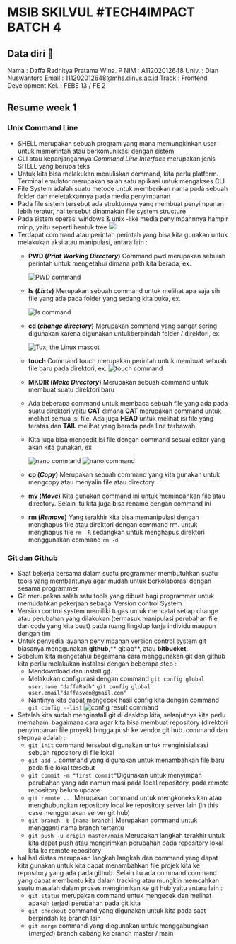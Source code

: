 ﻿
# MSIB SKILVUL #TECH4IMPACT BATCH 4

## Data diri  :rocket:
Nama		:	Daffa Radhitya Pratama Wina. P
NIM			:	A11202012648
Univ.		:	Dian Nuswantoro
Email		:	111202012648@mhs.dinus.ac.id
Track		: Frontend Development
Kel.		: FEBE 13 / FE 2

## Resume week 1
### Unix Command Line

 - SHELL merupakan sebuah program yang mana memungkinkan user untuk memerintah atau berkomunikasi dengan sistem
 - CLI atau kepanjangannya *Command Line Interface* merupakan jenis SHELL yang berupa teks
 - Untuk kita bisa melakukan menuliskan command, kita perlu platform. Terminal emulator merupakan salah satu aplikasi untuk mengakses CLI 
 - File System adalah suatu metode untuk memberikan nama pada sebuah folder dan meletakkannya pada media penyimpanan 
 - Pada file sistem tersebut ada strukturnya yang membuat penyimpanan lebih teratur, hal tersebut dinamakan file system structure
 - Pada sistem operasi windows & unix  -like media penyimpannnya hampir mirip, yaitu seperti bentuk tree 
**![](https://lh4.googleusercontent.com/8AB-1gsdCbkRUjTMT2ZDUd0Mgh_Zz9Xno-ZtMunzCs3d7PCf017A06D4iLS_C7MP73sWlujzdAREvirFp2NsWysbT0sOp83SCgo3GbJmHvW6_QwjW1T832c92xaTA6_BiFHHtgUiHM3C48AWBrDDPWD6coNMuggaj31eIKHqegtI5NBkSPVdxZnmBQIN8dTYpQeb)**
 - Terdapat command atau perintah perintah yang bisa kita gunakan untuk melakukan aksi atau manipulasi, antara lain :
	 - **PWD (*Print Working Directory*)** Command pwd merupakan sebuiah perintah untuk mengetahui dimana path kita berada, ex.

	  	![PWD command](/gambar/pwd.jpg)

	 -  **ls (*Lists*)** Merupakan sebuah command untuk melihat apa saja sih file yang ada pada folder yang sedang kita buka, ex.

	 	![ls command](/gambar/ls.jpg)
	 - **cd (*change directory*)** Merupakan command yang sangat sering digunakan karena digunakan untukberpindah folder / direktori, ex.

		![Tux, the Linux mascot](/gambar/cd.jpg)
		
	- **touch** Command touch merupakan perintah untuk membuat sebuah file baru pada direktori, ex.
	![touch command](/gambar/touch.jpg)

	- **MKDIR (*Make Directory*)** Merupakan sebuah command untuk membuat suatu direktori baru
	- Ada beberapa command untuk membaca sebuah file yang ada pada suatu direktori yaitu **CAT** dimana **CAT** merupakan command untuk melihat semua isi file. Ada juga **HEAD** untuk melihat isi file yang teratas dan **TAIL** melihat yang berada pada line terbawah.

	- Kita juga bisa mengedit isi file dengan command sesuai editor yang akan kita gunakan, ex

		![nano command](/gambar/nano1.jpg) 
		![nano command](/gambar/nano2.jpg)
	- **cp (*Copy*)** Merupakan sebuah command yang kita gunakan untuk mengcopy atau menyalin file atau directory
	- **mv (*Move*)** Kita gunakan command ini untuk memindahkan file atau directory. Selain itu kita juga bisa rename dengan command ini
	- **rm (*Remove*)** Yang terakhir kita bisa memanipulasi dengan menghapus file atau direktori dengan command rm. untuk menghapus file  `rm -R` sedangkan untuk menghapus direktori menggunakan command `rm -d`
### Git dan Github
 - Saat bekerja bersama dalam suatu programmer membutuhkan suatu tools yang membantunya agar mudah untuk berkolaborasi dengan sesama programmer
 - Git merupakan salah satu tools yang dibuat bagi programmer untuk memudahkan pekerjaan sebagai Version control System
 - Version control system memiliki tugas untuk mencatat setiap change atau perubahan yang dilakukan (termasuk manipulasi perubahan file dan code yang kita buat) pada ruang lingklup kerja individu maupun dengan tim
 - Untuk penyedia layanan penyimpanan version control system git biasanya menggunakan **github**,** gitlab**, atau **bitbucket**.
 - Sebelum kita mengetahui bagaimana cara menggunakan git dan github kita perllu melakukan instalasi dengan beberapa step :
	 -  Mendownload dan install [git](https://stackedit.io/). 
	 - Melakukan configurasi dengan command 
		 `git config global user.name "daffaRadh"` 
		 `git config global user.email"daffasven@gmail.com"`
	- Nantinya kita dapat mengecek hasil config kita dengan command `git config --list`
		![config result command](/gambar/config.jpg) 
- Setelah kita sudah menginstall  git di desktop kita, selanjutnya kita perlu memahami bagaimana cara agar kita bisa membuat repository (direktori penyimpanan file proyek) hingga push ke vendor git hub. command dan stepnya adalah :
	- `git init` command tersebut digunakan untuk menginisialisasi sebuah repository di file lokal
	- `git add .` command yang digunakan untuk menambahkan  file baru pada file lokal tersebut
	- `git commit -m "first commit"`Digunakan untuk menyimpan perubahan yang ada namun masi pada local repository, pada remote repository belum update
	- `git remote ...` Merupakan command untuk mengkoneksikan atau menghubungkan repository local ke repository server lain (in this case menggunakan server git hub)
	- `git branch -b [nama branch]` Merupakan command untuk mengganti nama branch tertentu
	- `git push -u origin master/main` Merupakan langkah terakhir untuk kita dapat push atau mengirimkan perubahan pada repository lokal kita ke remote repository
- hal hal diatas merupakan langkah langkah dan command yang dapat kita gunakan untuk kita dapat menambahkan file projek kita ke repository yang ada pada github. Selain itu ada command command yang dapat membantu kita dalam tracking atau mungkin memcahkan suatu masalah dalam proses mengirimkan ke git hub yaitu antara lain :
	- `git status` merupakan command untuk mengecek dan melihat apakah terjadi perubahan pada git kita
	- `git checkout` command yang digunakan untuk kita pada saat berpindah ke branch lain
	- `git merge` command yang diogunakan untuk menggabungkan (*merged*) branch cabang ke branch master / main 

